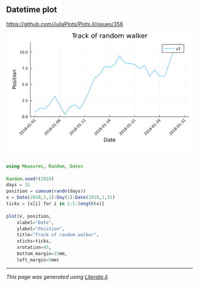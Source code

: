 ## Datetime plot
https://github.com/JuliaPlots/Plots.jl/issues/356

![datetime_plot.png](images/datetime_plot.png)

````julia
using Measures, Random, Dates

Random.seed!(2018)
days = 31
position = cumsum(randn(days))
x = Date(2018,1,1):Day(1):Date(2018,1,31)
ticks = [x[i] for i in 1:5:length(x)]

plot(x, position,
    xlabel="Date",
    ylabel="Position",
    title="Track of random walker",
    xticks=ticks,
    xrotation=45,
    bottom_margin=15mm,
    left_margin=5mm)
````

---

*This page was generated using [Literate.jl](https://github.com/fredrikekre/Literate.jl).*

